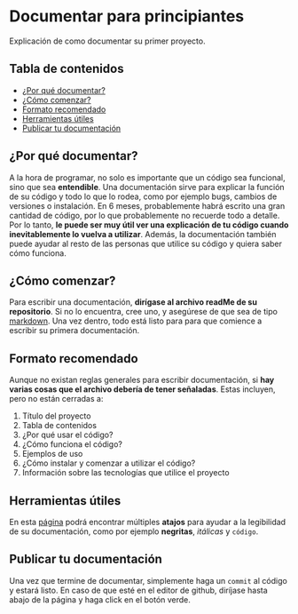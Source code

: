 # Documentar para principiantes
Explicación de como documentar su primer proyecto.

## Tabla de contenidos
* [¿Por qué documentar?](#por-qué-documentar)
* [¿Cómo comenzar?](#cómo-comenzar)
* [Formato recomendado](#formato-recomendado)
* [Herramientas útiles](#herramientas-útiles)
* [Publicar tu documentación](#publicar-tu-documentación)

## ¿Por qué documentar?
A la hora de programar, no solo es importante que un código sea funcional, sino que sea **entendible**. Una documentación sirve para explicar la función de su código y todo lo que lo rodea, como por ejemplo bugs, cambios de versiones o instalación. En 6 meses, probablemente habrá escrito una gran cantidad de código, por lo que probablemente no recuerde todo a detalle. Por lo tanto, **le puede ser muy útil ver una explicación de tu código cuando inevitablemente lo vuelva a utilizar**. Además, la documentación también puede ayudar al resto de las personas que utilice su código y quiera saber cómo funciona. 

## ¿Cómo comenzar?
Para escribir una documentación, **dirígase al archivo readMe de su repositorio**. Si no lo encuentra, cree uno, y asegúrese de que sea de tipo [markdown](https://es.wikipedia.org/wiki/Markdown). Una vez dentro, todo está listo para para que comience a escribir su primera documentación. 

## Formato recomendado
Aunque no existan reglas generales para escribir documentación, si **hay varias cosas que el archivo debería de tener señaladas**. Estas incluyen, pero no están cerradas a: 
1. Título del proyecto
2. Tabla de contenidos
3. ¿Por qué usar el código?
4. ¿Cómo funciona el código?
5. Ejemplos de uso
6. ¿Cómo instalar y comenzar a utilizar el código?
7. Información sobre las tecnologías que utilice el proyecto

## Herramientas útiles
En esta [página](https://www.markdownguide.org/cheat-sheet/) podrá encontrar múltiples **atajos** para ayudar a la legibilidad de su documentación, como por ejemplo **negritas**, *itálicas* y `código`. 

## Publicar tu documentación
Una vez que termine de documentar, simplemente haga un `commit` al código y estará listo. En caso de que esté en el editor de github, diríjase hasta abajo de la página y haga click en el botón verde. 
